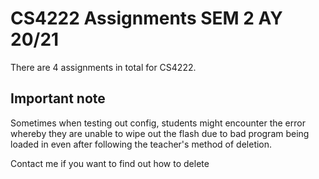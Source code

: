 # CS4222 Assignments SEM 2 AY 20/21

There are 4 assignments in total for CS4222.

## Important note
Sometimes when testing out config, students might encounter the error whereby they are unable to wipe out the flash due to bad program being loaded in even after following the teacher's method of deletion.

Contact me if you want to find out how to delete 
